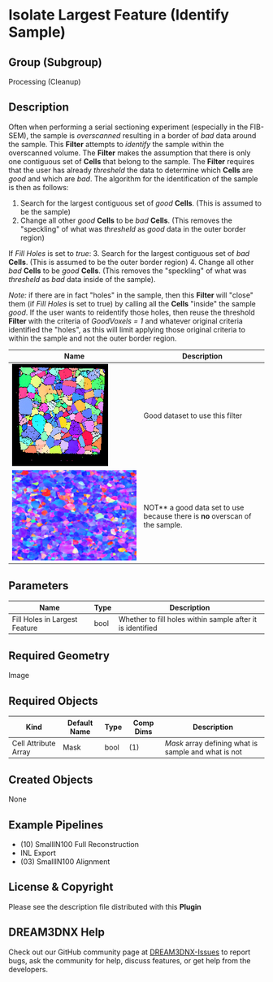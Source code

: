 # Isolate Largest Feature (Identify Sample)

## Group (Subgroup)

Processing (Cleanup)

## Description

Often when performing a serial sectioning experiment (especially in the FIB-SEM), the sample is *overscanned* resulting in a border of *bad* data around the sample.  This **Filter** attempts to *identify* the sample within the overscanned volume.  The **Filter** makes the assumption that there is only one contiguous set of **Cells** that belong to the sample. The **Filter** requires that the user has already *thresheld* the data to determine which **Cells** are *good* and which are *bad*.  The algorithm for the identification of the sample is then as follows:

1. Search for the largest contiguous set of *good* **Cells**. (This is assumed to be the sample)
2. Change all other *good* **Cells**  to be *bad* **Cells**.  (This removes the "speckling" of what was *thresheld* as *good* data in the outer border region)

If *Fill Holes* is set to *true*:
3. Search for the largest contiguous set of *bad* **Cells**. (This is assumed to be the outer border region)
4. Change all other *bad* **Cells**  to be *good* **Cells**.  (This removes the "speckling" of what was *thresheld* as *bad* data inside of the sample).

*Note:* if there are in fact "holes" in the sample, then this **Filter** will "close" them (if *Fill Holes* is set to true) by calling all the **Cells** "inside" the sample *good*.  If the user wants to reidentify those holes, then reuse the threshold **Filter** with the criteria of *GoodVoxels = 1* and whatever original criteria identified the "holes", as this will limit applying those original criteria to within the sample and not the outer border region.

| Name | Description |
|------|-------------|
|![Small IN100 IPF Map](Images/Small_IN100.png) | Good dataset to use this filter |
|![APTR IPF Colors](Images/aptr12_001_0.png) | NOT** a good data set to use because there is **no** overscan of the sample. |

## Parameters

| Name | Type | Description |
|------------|------| --------------------------------- |
| Fill Holes in Largest Feature | bool | Whether to fill holes within sample after it is identified |

## Required Geometry

Image

## Required Objects

| Kind                      | Default Name | Type     | Comp Dims | Description                                 |
|---------------------------|--------------|----------|--------|---------------------------------------------|
| Cell Attribute Array | Mask | bool | (1) | *Mask* array defining what is sample and what is not |

## Created Objects

None

## Example Pipelines

+ (10) SmallIN100 Full Reconstruction
+ INL Export
+ (03) SmallIN100 Alignment

## License & Copyright

Please see the description file distributed with this **Plugin**

## DREAM3DNX Help

Check out our GitHub community page at [DREAM3DNX-Issues](https://github.com/BlueQuartzSoftware/DREAM3DNX-Issues) to report bugs, ask the community for help, discuss features, or get help from the developers.
